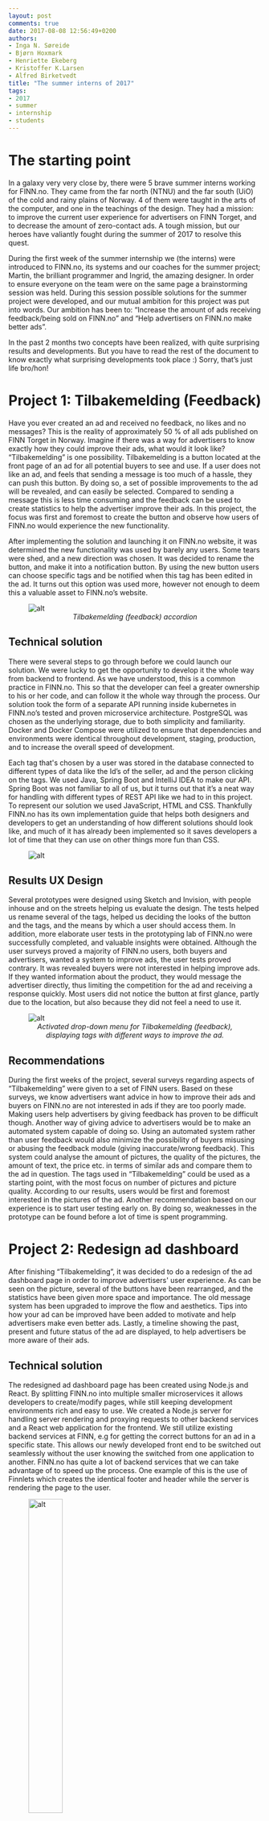 ```yaml
---
layout: post
comments: true
date: 2017-08-08 12:56:49+0200
authors:
- Inga N. Søreide
- Bjørn Hoxmark
- Henriette Ekeberg
- Kristoffer K.Larsen
- Alfred Birketvedt
title: "The summer interns of 2017"
tags:
- 2017
- summer
- internship
- students
---
```


# The starting point
In a galaxy very very close by, there were 5 brave summer interns working for FINN.no. They came from the far north (NTNU) and the far south (UiO) of the cold and rainy plains of Norway. 4 of them were taught in the arts of the computer, and one in the teachings of the design. They had a mission: to improve the current user experience for advertisers on FINN Torget, and to decrease the amount of zero-contact ads. A tough mission, but our heroes have valiantly fought during the summer of 2017 to resolve this quest.

During the first week of the summer internship we (the interns) were introduced to FINN.no, its systems and our coaches for the summer project; Martin, the brilliant programmer and Ingrid, the amazing designer. In order to ensure everyone on the team were on the same page a brainstorming session was held. During this session possible solutions for the summer project were developed, and our mutual ambition for this project was put into words. Our ambition has been to: “Increase the amount of ads receiving feedback/being sold on FINN.no” and “Help advertisers on FINN.no make better ads”.

In the past 2 months two concepts have been realized, with quite surprising results and developments. But you have to read the rest of the document to know exactly what surprising developments took place :) Sorry, that’s just life bro/hon!



# Project 1: Tilbakemelding (Feedback)
Have you ever created an ad and received no feedback, no likes and no messages? This is the reality of approximately 50 % of all ads published on FINN Torget in Norway. Imagine if there was a way for advertisers to know exactly how they could improve their ads, what would it look like?
“Tilbakemelding” is one possibility. Tilbakemelding is a button located at the front page of an ad for all potential buyers to see and use. If a user does not like an ad, and feels that sending a message is too much of a hassle, they can push this button. By doing so, a set of possible improvements to the ad will be revealed, and can easily be selected. Compared to sending a message this is less time consuming and the feedback can be used to create statistics to help the advertiser improve their ads. In this project, the focus was first and foremost to create the button and observe how users of FINN.no would experience the new functionality.

After implementing the solution and launching it on FINN.no website, it was determined the new functionality was used by barely any users. Some tears were shed, and a new direction was chosen. It was decided to rename the button, and make it into a notification button. By using the new button users can choose specific tags and be notified when this tag has been edited in the ad. It turns out this option was used more, however not enough to deem this a valuable asset to FINN.no’s website.

<figure>
   <img class="center-block" src="/images/2017-08-08-Summerinterns-2017/Tilbakemelding1.png" alt="alt" title="feedback1" />
   <figcaption style="text-align:center; font-style:italic;">Tilbakemelding (feedback) accordion</figcaption>
</figure>


## Technical solution
There were several steps to go through before we could launch our solution. We were lucky to get the opportunity to develop it the whole way from backend to frontend. As we have understood, this is a common practice in FINN.no. This so that the developer can feel a greater ownership to his or her code, and can follow it the whole way through the process. Our solution took the form of a separate API running inside kubernetes in FINN.no’s tested and proven microservice architecture. PostgreSQL was chosen as the underlying storage, due to both simplicity and familiarity. Docker and Docker Compose were utilized to ensure that dependencies and environments were identical throughout development, staging, production, and to increase the overall speed of development. 

Each tag that's chosen by a user was stored in the database connected to different types of data like the Id’s of the seller, ad and the person clicking on the tags. We used Java, Spring Boot and IntelliJ IDEA to make our API. Spring Boot was not familiar to all of us, but it turns out that it’s a neat way for handling with different types of REST API like we had to in this project. To represent our solution we used JavaScript, HTML and CSS. Thankfully FINN.no has its own implementation guide that helps both designers and developers to get an understanding of how different solutions should look like, and much of it has already been implemented so it saves developers a lot of time that they can use on other things more fun than CSS.

<figure>
   <img class="center-block" src="/images/2017-08-08-Summerinterns-2017/pro1.png" alt="alt" title="feedback1" />
   <figcaption style="text-align:center; font-style:italic;"></figcaption>
</figure>


## Results UX Design
Several prototypes were designed using Sketch and Invision, with people inhouse and on the streets helping us evaluate the design. The tests helped us rename several of the tags, helped us deciding the looks of the button and the tags, and the means by which a user should access them. In addition, more elaborate user tests in the prototyping lab of FINN.no were successfully completed, and valuable insights were obtained. Although the user surveys proved a majority of FINN.no users, both buyers and advertisers, wanted a system to improve ads, the user tests proved contrary. It was revealed buyers were not interested in helping improve ads. If they wanted information about the product, they would message the advertiser directly, thus limiting the competition for the ad and receiving a response quickly. Most users did not notice the button at first glance, partly due to the location, but also because they did not feel a need to use it. 

<figure>
   <img class="center-block" src="/images/2017-08-08-Summerinterns-2017/Tilbakemelding2.png" alt="alt" title="feedback1" />
   <figcaption style="text-align:center; font-style:italic;">Activated drop-down menu for Tilbakemelding (feedback), displaying tags with different ways to improve the ad. </figcaption>
</figure>


## Recommendations
During the first weeks of the project, several surveys regarding aspects of “Tilbakemelding” were given to a set of FINN users. Based on these surveys, we know advertisers want advice in how to improve their ads and buyers on FINN.no are not interested in ads if they are too poorly made. Making users help advertisers by giving feedback has proven to be difficult though. Another way of giving advice to advertisers would be to make an automated system capable of doing so.
Using an automated system rather than user feedback would also minimize the possibility of buyers misusing or abusing the feedback module (giving inaccurate/wrong feedback). This system could analyse the amount of pictures, the quality of the pictures, the amount of text, the price etc. in terms of similar ads and compare them to the ad in question. The tags used in “Tilbakemelding” could be used as a starting point, with the most focus on number of pictures and picture quality. According to our results, users would be first and foremost interested in the pictures of the ad. Another recommendation based on our experience is to start user testing early on. By doing so, weaknesses in the prototype can be found before a lot of time is spent programming.

# Project 2: Redesign ad dashboard
After finishing “Tilbakemelding”, it was decided to do a redesign of the ad dashboard page in order to improve advertisers' user experience. As can be seen on the picture, several of the buttons have been rearranged, and the statistics have been given more space and importance. The old message system has been upgraded to improve the flow and aesthetics. Tips into how your ad can be improved have been added to motivate and help advertisers make even better ads. Lastly, a timeline showing the past, present and future status of the ad are displayed, to help advertisers be more aware of their ads.

## Technical solution
The redesigned ad dashboard page has been created using Node.js and React. By splitting FINN.no into multiple smaller microservices it allows developers to create/modify pages, while still keeping development environments rich and easy to use. We created a Node.js server for handling server rendering and proxying requests to other backend services and a React web application for the frontend. We still utilize existing backend services at FINN, e.g for getting the correct buttons for an ad in a specific state. This allows our newly developed front end to be switched out seamlessly without the user knowing the switched from one application to another. FINN.no has quite a lot of backend services that we can take advantage of to speed up the process. One example of this is the use of Finnlets which creates the identical footer and header while the server is rendering the page to the user. 


<figure>
   <img width='40%' height='40%' class="center-block" src="/images/2017-08-08-Summerinterns-2017/pro2.2.png" alt="alt" title="feedback1" />
   <figcaption style="text-align:center; font-style:italic;"></figcaption>
</figure>



## Results UX design
New prototypes in Sketch and Invision were made. According the user tests in FINN.no’s lab, most people understood the new system, and felt it was fitting nicely into FINN.no current website. Several users did not notice the changes. Almost all users understood the ad timeline, the statistics graph, the new message system and how they could use the given information to improve their ad. One user mentioned he felt compelled to change his ad after inspecting the timeline, and noticing his ad would soon expire. In most cases it took some time before the advice for improving the ad was discovered. However, all users said they wanted to follow the advices after spotting them. In the user test, the most remarks concerned existing buttons and text on the current webpage. These remarks were mostly concerned with the “Skjul annonse i søkeresultater” (Hide ad in search results) button and the “Vanlig trafikk” (regular traffic) statistics, which were both found to be confusing. A majority of the users did not want to purchase “Synlighet” (visibility) because it felt like a waste of money, and told us they had never used this function. 

<figure>
   <img class="center-block" src="/images/2017-08-08-Summerinterns-2017/Innsikt1.png" alt="alt" title="feedback1" />
   <figcaption style="text-align:center; font-style:italic;"> The statistics module in the redesigned ad dashboard page</figcaption>
</figure>

<figure>
   <img class="center-block" src="/images/2017-08-08-Summerinterns-2017/Innsikt2.png" alt="alt" title="feedback1" />
   <figcaption style="text-align:center; font-style:italic;">The message module in the redesigned ad dashboard page</figcaption>
</figure>

## Recommendations
As mentioned, the advice for improving an ad was not noticed by most users, even though they were perceived as helpful and motivating when spotted. By making the advices more noticeable (bigger, more visible colors, more central location) when an ad is either about to expire or has a very low number of views, the people who are in the most need of this information would be more easily exposed to this information. According to our user test results, people who noticed the advices would most likely follow them. Lastly we would recommend  “Vanlig trafikk”, “Kjøp synlighet” and “Skjul annonse i søkeresultater” to be renamed. “Vanlig trafikk” could be called “Totalt antall visninger” and “Kjøp synlighet” could be called “Øk synlighet”. A new user test to establish new names should be performed, as well as an user test into making purchasing “Synlighet” more attractive and understandable.

# Final thoughts
Working with FINN.no this summer has been very educational and challenging! Although there has been a lot of work, FINN.no made sure we always felt at home in their quarters (it’s actually an old prison for females, who would have known?). We have met and learned from a wide range of professionals this summer, used high-quality software to solve our problems and learned new methods for dealing with challenges. In addition, it turns out working at FINN.no is also amazingly fun! We have been treated to ice cream, pizza and other delicious food (some of us probably have to hit the gym soon), and lots of social activities such as “Fangene på fortet” escape rooms and FINN.no summer party. We, the summer interns, feel very fortunate to have been the chosen ones this year, and we know next year’s summer interns will feel the same!


<figure>
   <img class="center-block" src="/images/2017-08-08-Summerinterns-2017/IMG_20170719_190335.jpg" alt="alt" title="The interns" />
   <figcaption style="text-align:center; font-style:italic;">The interns and our fantastic coaches</figcaption>
</figure>



